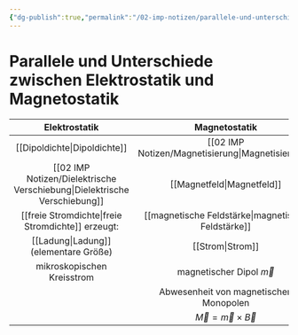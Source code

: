 ```yaml
---
{"dg-publish":true,"permalink":"/02-imp-notizen/parallele-und-unterschiede-zwischen-elektrostatik-und-magnetostatik/"}
---
```


# Parallele und Unterschiede zwischen Elektrostatik und Magnetostatik
|         Elektrostatik          |             Magnetostatik              |
|:------------------------------:|:--------------------------------------:|
|        [[Dipoldichte\|Dipoldichte]]         |           [[02 IMP Notizen/Magnetisierung\|Magnetisierung]]           |
| [[02 IMP Notizen/Dielektrische Verschiebung\|Dielektrische Verschiebung]] |             [[Magnetfeld\|Magnetfeld]]             |
| [[freie Stromdichte\|freie Stromdichte]] erzeugt: |       [[magnetische Feldstärke\|magnetische Feldstärke]]       |
| [[Ladung\|Ladung]] (elementare Größe)  |               [[Strom\|Strom]]                |
|   mikroskopischen Kreisstrom   |      magnetischer Dipol $\vec m$       |
|                                | Abwesenheit von magnetischen Monopolen |
|                                |      $\vec M=\vec m\times\vec B$       |                               |                                        |